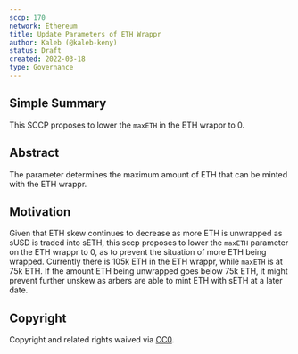 ```yaml
---
sccp: 170
network: Ethereum
title: Update Parameters of ETH Wrappr
author: Kaleb (@kaleb-keny)
status: Draft
created: 2022-03-18
type: Governance
---
```


## Simple Summary

<!--"If you can't explain it simply, you don't understand it well enough." Provide a simplified and layman-accessible explanation of the SCCP.-->

This SCCP proposes to lower the `maxETH` in the ETH wrappr to 0.
## Abstract

<!--A short (~200 word) description of the variable change proposed.-->

The parameter determines the maximum amount of ETH that can be minted with the ETH wrappr.

## Motivation

<!--The motivation is critical for SCCPs that want to update variables within Synthetix. It should clearly explain why the existing variable is not incentive aligned. SCCP submissions without sufficient motivation may be rejected outright.-->

Given that ETH skew continues to decrease as more ETH is unwrapped as sUSD is traded into sETH, this sccp proposes to lower the `maxETH` parameter on the ETH wrappr to 0, as to prevent the situation of more ETH being wrapped. Currently there is 105k ETH in the ETH wrappr, while `maxETH` is at 75k ETH. If the amount ETH being unwrapped goes below 75k ETH, it might prevent further unskew as arbers are able to mint ETH with sETH at a later date.

## Copyright

Copyright and related rights waived via [CC0](https://creativecommons.org/publicdomain/zero/1.0/).

